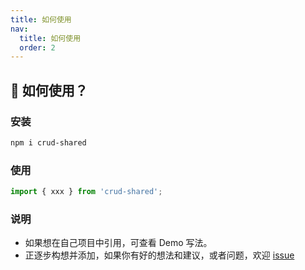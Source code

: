 ```yaml
---
title: 如何使用
nav:
  title: 如何使用
  order: 2
---
```


## 📍 如何使用？

### 安装

```bash
npm i crud-shared
```

### 使用

```js
import { xxx } from 'crud-shared';
```

### 说明

- 如果想在自己项目中引用，可查看 Demo 写法。
- 正逐步构想并添加，如果你有好的想法和建议，或者问题，欢迎 [issue](https://github.com/weeeiSir/crud-shared.git/issues)
